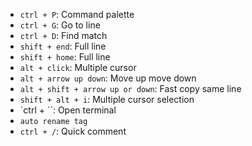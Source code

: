 - `ctrl + P`: Command palette
- `ctrl + G`: Go to line
- `ctrl + D`: Find match
- `shift + end`: Full line
- `shift + home`: Full line
- `alt + click`: Multiple cursor
- `alt + arrow up down`: Move up move down
- `alt + shift + arrow up or down`: Fast copy same line
- `shift + alt + i`: Multiple cursor selection
- `ctrl + ``: Open terminal
- `auto rename tag`
- `ctrl + /`: Quick comment
